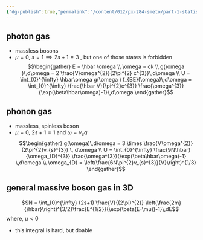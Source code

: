 ```yaml
---
{"dg-publish":true,"permalink":"/content/012/px-284-smeto/part-1-statistical-mechanics/n-bosons/px-284-n2-boson-gases/","noteIcon":"1","created":"2025-02-06T15:22:47.225+00:00","updated":"2025-02-06T15:33:11.387+00:00"}
---
```


## photon gas
- massless bosons
- $\mu = 0$, $s = 1\implies 2s+1 = 3$ , but one of those states is forbidden
$$\begin{gather}
E = \hbar \omega \\
\omega = ck \\
g(\omega )\,d\omega = 2 \frac{V\omega^{2}}{2\pi^{2} c^{3}}\,d\omega \\
U = \int_{0}^{\infty} \hbar\omega g(\omega ) f_{BE}(\omega)\,d\omega = \int_{0}^{\infty} \frac{\hbar V}{\pi^{2}c^{3}} \frac{\omega^{3}}{\exp(\beta\hbar\omega)-1}\,d\omega
\end{gather}$$

## phonon gas
- massless, spinless boson
- $\mu = 0$, $2s+1 = 1$ and $\omega = v_{s}q$
$$\begin{gather}
g(\omega)\,d\omega = 3 \times \frac{V\omega^{2}}{2\pi^{2}v_{s}^{3}} \, d\omega  \\
U = \int_{0}^{\infty} \frac{9N\hbar}{\omega_{D}^{3}} \frac{\omega^{3}}{\exp(\beta\hbar\omega)-1} \,d\omega \\
\omega_{D} = \left(\frac{6N\pi^{2}v_{s}^{3}}{V}\right)^{1/3}
\end{gather}$$
## general massive boson gas in 3D

$$N = \int_{0}^{\infty} (2s+1) \frac{V}{(2\pi)^{2}} \left(\frac{2m}{\hbar}\right)^{3/2}\frac{E^{1/2}}{\exp(\beta(E-\mu))-1}\,dE$$
where, $\mu<0$
- this integral is hard, but doable
